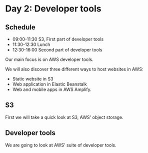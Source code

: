# Day 2: Developer tools

## Schedule

* 09:00-11:30 S3, First part of developer tools
* 11:30-12:30 Lunch&#x20;
* 12:30-16:00 Second part of developer tools

Our main focus is on AWS developer tools.&#x20;

We will also discover three different ways to host websites in AWS:

* Static website in S3&#x20;
* Web application in Elastic Beanstalk
* Web and mobile apps in AWS Amplify.&#x20;

## S3&#x20;

First we will take a quick look at S3, AWS' object storage.

## Developer tools

We are going to look at AWS' suite of developer tools.&#x20;
